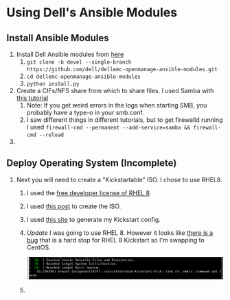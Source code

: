 # Using Dell's Ansible Modules

## Install Ansible Modules

1. Install Dell Ansible modules from [here](https://github.com/dell/dellemc-openmanage-ansible-modules)
   1. `git clone -b devel --single-branch https://github.com/dell/dellemc-openmanage-ansible-modules.git`
   2. `cd dellemc-openmanage-ansible-modules`
   3. `python install.py`
2. Create a CIFs/NFS share from which to share files. I used Samba with [this tutorial](https://linuxize.com/post/how-to-install-and-configure-samba-on-centos-7/)
   1. Note: If you get weird errors in the logs when starting SMB, you probably have a type-o in your smb.conf.
   2. I saw different things in different tutorials, but to get firewalld running I used `firewall-cmd --permanent --add-service=samba && firewall-cmd --reload`
3. 

## Deploy Operating System (Incomplete)

1. Next you will need to create a "Kickstartable" ISO. I chose to use RHEL8.
   1. I used the [free developer license of RHEL 8](https://developers.redhat.com/rhel8/)
   2. I used [this post](https://serverfault.com/questions/517908/how-to-create-a-custom-iso-image-in-centos) to create the ISO. 
   3. I used [this site](https://access.redhat.com/labs/kickstartconfig/) to generate my Kickstart config.
   4. *Update* I was going to use RHEL 8. However it looks like [there is a bug](https://bugzilla.redhat.com/show_bug.cgi?id=1680595) that is a hard stop for RHEL 8 Kickstart so I'm swapping to CentOS.

        ![](images/error.PNG)

   5. 
